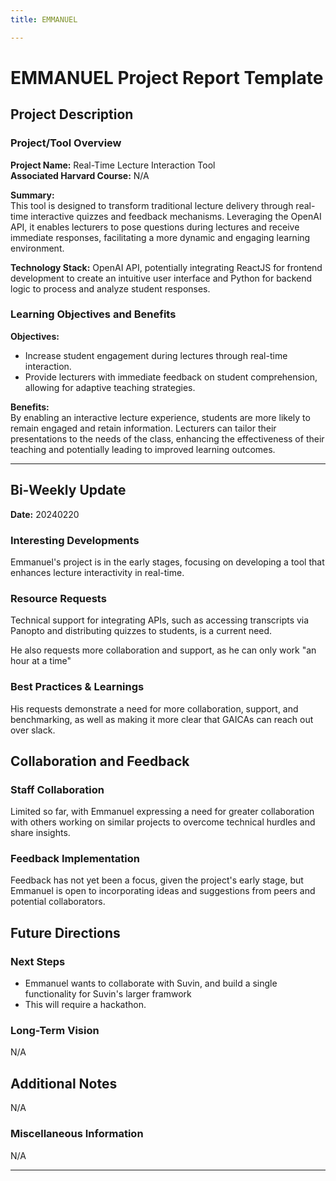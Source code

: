 ```yaml
---
title: EMMANUEL

---
```


# EMMANUEL Project Report Template

## Project Description

### Project/Tool Overview
**Project Name:** Real-Time Lecture Interaction Tool  
**Associated Harvard Course:** N/A

**Summary:**  
This tool is designed to transform traditional lecture delivery through real-time interactive quizzes and feedback mechanisms. Leveraging the OpenAI API, it enables lecturers to pose questions during lectures and receive immediate responses, facilitating a more dynamic and engaging learning environment.

**Technology Stack:** OpenAI API, potentially integrating ReactJS for frontend development to create an intuitive user interface and Python for backend logic to process and analyze student responses.

### Learning Objectives and Benefits
**Objectives:**  
- Increase student engagement during lectures through real-time interaction.
- Provide lecturers with immediate feedback on student comprehension, allowing for adaptive teaching strategies.

**Benefits:**  
By enabling an interactive lecture experience, students are more likely to remain engaged and retain information. Lecturers can tailor their presentations to the needs of the class, enhancing the effectiveness of their teaching and potentially leading to improved learning outcomes.

---


## Bi-Weekly Update
**Date:** 20240220

### Interesting Developments
Emmanuel's project is in the early stages, focusing on developing a tool that enhances lecture interactivity in real-time. 

### Resource Requests
Technical support for integrating APIs, such as accessing transcripts via Panopto and distributing quizzes to students, is a current need.

He also requests more collaboration and support, as he can only work "an hour at a time"

### Best Practices & Learnings
His requests demonstrate a need for more collaboration, support, and benchmarking, as well as making it more clear that GAICAs can reach out over slack. 

## Collaboration and Feedback

### Staff Collaboration
Limited so far, with Emmanuel expressing a need for greater collaboration with others working on similar projects to overcome technical hurdles and share insights.

### Feedback Implementation
Feedback has not yet been a focus, given the project's early stage, but Emmanuel is open to incorporating ideas and suggestions from peers and potential collaborators.

## Future Directions

### Next Steps
* Emmanuel wants to collaborate with Suvin, and build a single functionality for Suvin's larger framwork
* This will require a hackathon. 

### Long-Term Vision
N/A

## Additional Notes
N/A

### Miscellaneous Information
N/A



---
